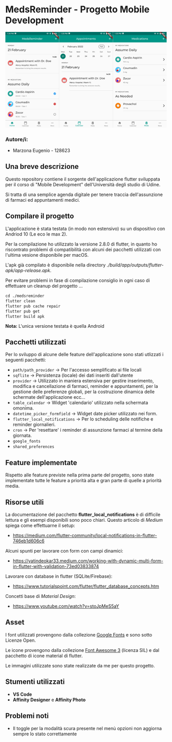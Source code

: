 # MedsReminder - Progetto Mobile Development

![A small preview](images/preview.png)
### Autore/i:
- Marzona Eugenio - 128623

## Una breve descrizione
Questo repository contiene il sorgente dell'applicazione flutter sviluppata per il corso di "Mobile Development" dell'Università degli studio di Udine.

Si tratta di una semplice agenda digitale per tenere traccia dell'assunzione di farmaci ed appuntamenti medici.

## Compilare il progetto
L'applicazione è stata testata (in modo non estensivo) su un dispositivo con Andriod 10 (Le eco le max 2).

Per la compilazione ho utilizzato la versione 2.8.0 di flutter, in quanto ho riscontrato problemi di compatibilità con alcuni dei pacchetti utilizzati con l'ultima vesione disponibile per macOS.

L'apk già compilato è disponibile nella directory *./build/app/outputs/flutter-apk/app-release.apk*.

Per evitare problemi in fase di compilazione consiglio in ogni caso di effettuare un cleanup del progetto ...
    
    cd ./medsreminder
    flutter clean
    flutter pub cache repair
    flutter pub get
    flutter build apk

**Nota:** L'unica versione testata è quella Android

## Pacchetti utilizzati
Per lo sviluppo di alcune delle feature dell'applicazione sono stati utlizzati i seguenti pacchetti:
* `path/path_provider` -> Per l'accesso semplificato ai file locali
* `sqflite` -> Persistenza (locale) dei dati inseriti dall'utente
* `provider` -> Utilizzato in maniera estensiva per gestire inserimento, modifica e cancellazione di farmaci, reminder e appuntamenti, per la gestione delle preferenze globali, per la costruzione dinamica delle schermate dell'applicazione ecc...
* `table_calendar` -> Widget 'calendario' utilizzato nella schermata omonima.
* `datetime_picker_formfield` -> Widget date picker utilizzato nei form.
* `flutter_local_notifications` -> Per lo scheduling delle notifiche e reminder giornalieri.
* `cron` -> Per 'resettare' i reminder di assunzione farmaci al termine della giornata.
* `google_fonts`
* `shared_preferences`

## Feature implementate
Rispetto alle feature previste nella prima parte del progetto, sono state implementate tutte le feature a priorità alta e gran parte di quelle a priorità media.

## Risorse utili
La documentazione del pacchetto **flutter_local_notifications** è di difficile lettura e gli esempi disponibili sono poco chiari. Questo articolo di _Medium_ spiega come effettuarne il setup:

- https://medium.com/flutter-community/local-notifications-in-flutter-746eb1d606c6

Alcuni spunti per lavorare con form con campi dinamici:
- https://yatindeokar33.medium.com/working-with-dynamic-multi-form-in-flutter-with-validation-73ed03833874

Lavorare con database in flutter (SQLite/Firebase):
- https://www.tutorialspoint.com/flutter/flutter_database_concepts.htm

Concetti base di _Material Design_:
- https://www.youtube.com/watch?v=stoJpMeS5aY

## Asset
I font utilizzati provengono dalla collezione [Google Fonts](https://fonts.google.com/) e sono sotto Licenze Open.

Le icone provengono dalla collezione [Font Awesome 3](https://fontawesome.com/icons) (licenza SIL) e dal pacchetto di icone material di flutter.

Le immagini utilizzate sono state realizzate da me per questo progetto.

## Stumenti utilizzati
- **VS Code**
- **Affinity Designer** e **Affinity Photo**

## Problemi noti
- Il toggle per la modalità scura presente nel menù opzioni non aggiorna sempre lo stato correttamente